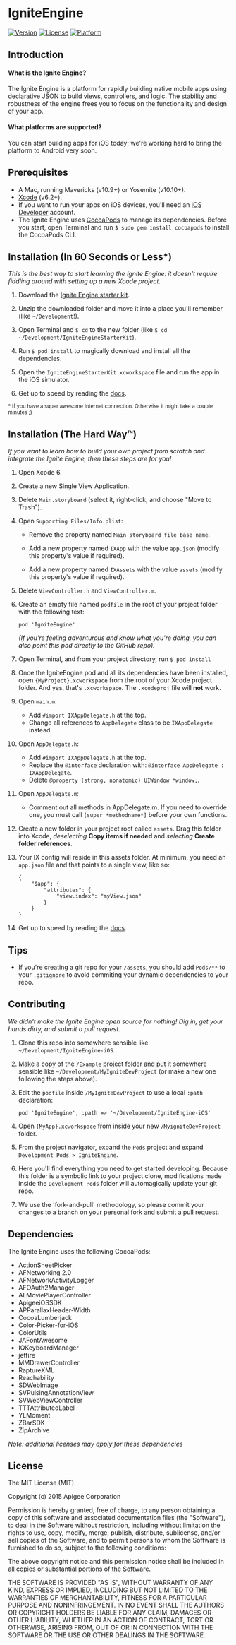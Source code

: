 # IgniteEngine

[![Version](https://img.shields.io/cocoapods/v/IgniteEngine.svg?style=flat)](http://cocoapods.org/pods/IgniteEngine)
[![License](https://img.shields.io/cocoapods/l/IgniteEngine.svg?style=flat)](http://cocoapods.org/pods/IgniteEngine)
[![Platform](https://img.shields.io/cocoapods/p/IgniteEngine.svg?style=flat)](http://cocoapods.org/pods/IgniteEngine)

## Introduction

#### What is the Ignite Engine?

The Ignite Engine is a platform for rapidly building native mobile apps using declarative JSON to build views, controllers, and logic. The stability and robustness of the engine frees you to focus on the functionality and design of your app.

#### What platforms are supported?

You can start building apps for iOS today; we're working hard to bring the platform to Android very soon.

## Prerequisites

- A Mac, running Mavericks (v10.9+) or Yosemite (v10.10+).
- [Xcode](https://itunes.apple.com/us/app/xcode/id497799835) (v6.2+).
- If you want to run your apps on iOS devices, you'll need an [iOS Developer](http://developer.apple.com) account.
- The Ignite Engine uses [CocoaPods](http://cocoapods.org) to manage its dependencies. Before you start, open Terminal and run `$ sudo gem install cocoapods` to install the CocoaPods CLI.

## Installation (In 60 Seconds or Less*)

*This is the best way to start learning the Ignite Engine: it doesn't require fiddling around with setting up a new Xcode project.*

1. Download the [Ignite Engine starter kit](https://ignite.apigee.com/starterkit).

2. Unzip the downloaded folder and move it into a place you'll remember (like `~/Development`!).

3. Open Terminal and `$ cd` to the new folder (like `$ cd ~/Development/IgniteEngineStarterKit`).

4. Run `$ pod install` to magically download and install all the dependencies.

5. Open the `IgniteEngineStarterKit.xcworkspace` file and run the app in the iOS simulator.

6. Get up to speed by reading the [docs](https://ignite.apigee.com).
 
<sub>* If you have a super awesome Internet connection. Otherwise it might take a couple minutes ;)</sub>

## Installation (The Hard Way™)

*If you want to learn how to build your own project from scratch and integrate the Ignite Engine, then these steps are for you!*

1. Open Xcode 6.

2. Create a new Single View Application.

3. Delete `Main.storyboard`  (select it, right-click, and choose "Move to Trash").

4. Open `Supporting Files/Info.plist`:

    - Remove the property named `Main storyboard file base name`.
    
    - Add a new property named `IXApp` with the value `app.json` (modify this property's value if required).
    
    - Add a new property named `IXAssets` with the value `assets` (modify this property's value if required).

5. Delete `ViewController.h` and `ViewController.m`.

6. Create an empty file named `podfile` in the root of your project folder with the following text:

    ```
    pod 'IgniteEngine'
    ```
    *(If you're feeling adventurous and know what you're doing, you can also point this pod directly to the GitHub repo).*

7. Open Terminal, and from your project directory, run `$ pod install`

8. Once the IgniteEngine pod and all its dependencies have been installed, open `{MyProject}.xcworkspace` from the root of your Xcode project folder. And yes, that's `.xcworkspace`. The `.xcodeproj` file will **not** work.

9. Open `main.m`:

    - Add `#import IXAppDelegate.h` at the top.
    - Change all references to `AppDelegate` class to be `IXAppDelegate` instead.

10. Open `AppDelegate.h`:
	
	- Add `#import IXAppDelegate.h` at the top.
	- Replace the `@interface` declaration with: `@interface AppDelegate : IXAppDelegate`.
	- Delete `@property (strong, nonatomic) UIWindow *window;`.

11. Open `AppDelegate.m`:

	- Comment out all methods in AppDelegate.m. If you need to override one, you must call `[super *methodname*]` before your own functions.

12. Create a new folder in your project root called `assets`. Drag this folder into Xcode, *deselecting* **Copy items if needed** and *selecting* **Create folder references**.

13. Your IX config will reside in this assets folder. At minimum, you need an `app.json` file and that points to a single view, like so:

	```
	{
	    "$app": {
	        "attributes": {
	            "view.index": "myView.json"
	        }
	    }
	}
	```

14. Get up to speed by reading the [docs](https://ignite.apigee.com).

## Tips

- If you're creating a git repo for your `/assets`, you should add `Pods/**` to your `.gitignore` to avoid commiting your dynamic dependencies to your repo.

## Contributing

*We didn't make the Ignite Engine open source for nothing! Dig in, get your hands dirty, and submit a pull request.*


1. Clone this repo into somewhere sensible like `~/Development/IgniteEngine-iOS`.

2. Make a copy of the `/Example` project folder and put it somewhere sensible like `~/Development/MyIgniteDevProject` (or make a new one following the steps above).

3. Edit the `podfile` inside `/MyIgniteDevProject` to use a local `:path` declaration:
    
    ```
    pod 'IgniteEngine', :path => '~/Development/IgniteEngine-iOS'
    ```

4. Open `{MyApp}.xcworkspace` from inside your new `/MyigniteDevProject` folder.

5. From the project navigator, expand the `Pods` project and expand `Development Pods > IgniteEngine`.

6. Here you'll find everything you need to get started developing. Because this folder is a symbolic link to your project clone, modifications made inside the `Development Pods` folder will automagically update your git repo.

7. We use the 'fork-and-pull' methodology, so please commit your changes to a branch on your personal fork and submit a pull request.

## Dependencies

The Ignite Engine uses the following CocoaPods:

- ActionSheetPicker
- AFNetworking 2.0
- AFNetworkActivityLogger
- AFOAuth2Manager
- ALMoviePlayerController
- ApigeeiOSSDK
- APParallaxHeader-Width
- CocoaLumberjack
- Color-Picker-for-iOS
- ColorUtils
- JAFontAwesome
- IQKeyboardManager
- jetfire
- MMDrawerController
- RaptureXML
- Reachability
- SDWebImage
- SVPulsingAnnotationView
- SVWebViewController
- TTTAttributedLabel
- YLMoment
- ZBarSDK
- ZipArchive

*Note: additional licenses may apply for these dependencies*

## License

 The MIT License (MIT)

 Copyright (c) 2015 Apigee Corporation

 Permission is hereby granted, free of charge, to any person obtaining a copy
 of this software and associated documentation files (the "Software"), to deal
 in the Software without restriction, including without limitation the rights
 to use, copy, modify, merge, publish, distribute, sublicense, and/or sell
 copies of the Software, and to permit persons to whom the Software is
 furnished to do so, subject to the following conditions:

 The above copyright notice and this permission notice shall be included in
 all copies or substantial portions of the Software.

 THE SOFTWARE IS PROVIDED "AS IS", WITHOUT WARRANTY OF ANY KIND, EXPRESS OR
 IMPLIED, INCLUDING BUT NOT LIMITED TO THE WARRANTIES OF MERCHANTABILITY,
 FITNESS FOR A PARTICULAR PURPOSE AND NONINFRINGEMENT. IN NO EVENT SHALL THE
 AUTHORS OR COPYRIGHT HOLDERS BE LIABLE FOR ANY CLAIM, DAMAGES OR OTHER
 LIABILITY, WHETHER IN AN ACTION OF CONTRACT, TORT OR OTHERWISE, ARISING FROM,
 OUT OF OR IN CONNECTION WITH THE SOFTWARE OR THE USE OR OTHER DEALINGS IN
 THE SOFTWARE.

